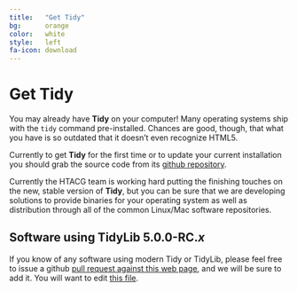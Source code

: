 ```yaml
---
title:   "Get Tidy"
bg:      orange
color:   white
style:   left
fa-icon: download
---
```


# Get Tidy

You may already have **Tidy** on your computer! Many operating systems ship with
the `tidy` command pre-installed. Chances are good, though, that what you have
is so outdated that it doesn’t even recognize HTML5.

Currently to get **Tidy** for the first time or to update your current
installation you should grab the source code from its [github repository][1].

Currently the HTACG team is working hard putting the finishing touches on the
new, stable version of **Tidy**, but you can be sure that we are developing
solutions to provide binaries for your operating system as well as distribution
through all of the common Linux/Mac software repositories.

## Software using TidyLib 5.0.0-RC._x_

If you know of any software using modern Tidy or TidyLib, please feel free to
issue a github [pull request against this web page][2], and we will be sure to
add it. You will want to edit [this file][3].


[1]: https://github.com/htacg/tidy-html5
[2]: https://github.com/htacg/tidy-html5/tree/gh-pages
[3]: https://github.com/htacg/tidy-html5/blob/gh-pages/index/_posts/1970-06-01-get_tidy.md
